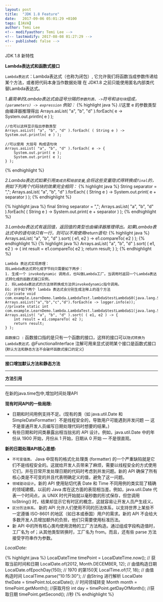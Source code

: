```yaml
---
layout: post
title:  "JDK 1.8 Feature"
date:   2017-09-06 05:01:29 +0100
tags: [JAVA]
author: Temi Lee
<!-- modifyauthor: Temi Lee -->
<!-- lastmodify: 2017-08-08 01:27:29 -->
<!-- published: false -->
---
```


JDK 1.8 新特性

**Lambda表达式和函数式接口**

`Lambda表达式`：Lambda表达式（也称为闭包）, 它允许我们将函数当成参数传递给某个方法，或者把代码本身当作数据处理
在 JDK1.8 之前只能使用匿名内部类代替Lambda表达式。

*1.最简单的Lambda表达式由逗号分隔的`参数列表`、`->`符号和`语句块`组成，`(parameters) -> expression` 例如：*
{% highlight java %}
    //这里 e 的参数类型由编译器推理得出
    Arrays.asList( "a", "b", "d" ).forEach( e -> System.out.println( e ) );

    //也可以这样显示指出参数类型
    Arrays.asList( "a", "b", "d" ).forEach( ( String e ) -> System.out.println( e ) );

    //可以使用 大括号 构成语句块
    Arrays.asList( "a", "b", "d" ).forEach( e -> {
        System.out.print( e );
        System.out.print( e );
    } );
{% endhighlight %}

*2.Lambda表达式如果引用`类成员`和`局部变量`,会将这些变量隐式得转换成`final`的，例如下列两个代码块的效果完全相同：*
{% highlight java %}
    String separator = ",";
    Arrays.asList( "a", "b", "d" ).forEach(
    ( String e ) -> System.out.print( e + separator ) );
{% endhighlight %}

{% highlight java %}
    final String separator = ",";
    Arrays.asList( "a", "b", "d" ).forEach(
    ( String e ) -> System.out.print( e + separator ) );
{% endhighlight %}

*3.Lambda表达式有返回值，返回值的类型也由编译器推理得出。如果Lambda表达式中的语句块只有一行，则可以不用使用return语句:*
{% highlight java %}
    Arrays.asList( "a", "b", "d" ).sort( ( e1, e2 ) -> e1.compareTo( e2 ) );
{% endhighlight %}
{% highlight java %}
    Arrays.asList( "a", "b", "d" ).sort( ( e1, e2 ) -> {
        int result = e1.compareTo( e2 );
        return result;
    } );
{% endhighlight %}

    Lambda 表达式实现原理：
    将Lambda表达式转化成字节码只需要如下两步：
    1. 生成一个 invokedynamic 调用点，也叫做Lambda工厂。当调用时返回一个Lambda表达式转化成的函数式接口实例。
    2. 将Lambda表达式的方法体转换成方法供invokedynamic指令调用。
    EG: 对于如下两个 lambda 表达式会分别生成注释上的连个方法
    //private void com.example.LearnDemo.lambda.LambdaTest.lambda$testLambda$0(java.lang.String)]
    Arrays.asList("a","b","c","d").forEach(e -> logger.info(e));
    //private static int com.example.LearnDemo.lambda.LambdaTest.lambda$testLambda$1(java.lang.String,java.lang.String)
    Arrays.asList( "a", "b", "d" ).sort( ( e1, e2 ) -> {
        int result = e1.compareTo( e2 );
        return result;
    } );

`函数接口 :` 函数接口指的是只有一个函数的接口，这样的接口可以`隐式转换为Lambda表达式`.
@FunctionalInterface 注解可用来显式说明某个接口是函数式接口(`默认方法和静态方法不会破坏函数式接口的定义`)

***

**接口增加默认方法和静态方法**

***

**方法引用**


***
在新的java.time包中,增加时间处理API

**现有时间API的一些局限:**
- 日期和时间用例支持不足。(现有的类（如 java.util.Date 和 SimpleDateFormatter）不是线程安全的，导致用户可能遇到并发问题 — 这不是普通开发人员编写日期处理代码时想要的结果。)
- 有些日期和时间类暴露出相当拙劣的 API 设计。例如，java.util.Date 中的年份从 1900 开始，月份从 1 开始，日期从 0 开始 — 不是很直观。

**新的日期处理API核心思想:**
- `不可变值类。` Java 中现有的格式化处理类 (formatter) 的一个严重缺陷就是它们不是线程安全的。这就给开发人员带来了麻烦，需要以线程安全的方式使用它们，并在日常开发处理日期的代码时考虑到并发问题。新的 API 确保了所有核心类是不可变的并且代表明确定义的值，避免了这一问题。
- `领域驱动设计`。新的 API 使用贴切代表 Date 和 Time 不同用例的类实现了精确的领域建模。以前的 Java 库在这方面的表现相当差。例如，java.util.Date 代表一个时间点，从 UNIX 时代开始就以毫秒数的形式保存，但您调用 toString() 时，结果却显示它有时区的概念，这就容易让开发人员产生歧义。
- `区分历法体系。` 新的 API 允许人们使用不同的历法体系，以支持世界上某些不一定遵循 ISO-8601 的地区（如日本或泰国）用户的需求。新的 API 不会给大多数开发人员增加额外的负担，他们只需要使用标准历法。
- 新 API 中的所有核心类均使用流畅的工厂方法构造。通过组成字段构造值时，工厂名为 of；从其他类型转换时，工厂名为 from。而且，还有些 parse 方法接受字符串作为参数。

*LocalDate:*

{% highlight java %}
    LocalDateTime timePoint = LocalDateTime.now();     // 获取当前时间和日期
    LocalDate.of(2012, Month.DECEMBER, 12); // 由值构造日期
    LocalDate.ofEpochDay(150);  // 1970 的第150天
    LocalTime.of(17, 18); // 由值构造时间
    LocalTime.parse("10:15:30"); // 由String 进行解析
    LocalDate theDate = timePoint.toLocalDate(); // 时间领域转变
    Month month = timePoint.getMonth(); //获取月份
    int day = timePoint.getDayOfMonth(); //获取日期
    timePoint.getSecond(); //秒
{% endhighlight %}